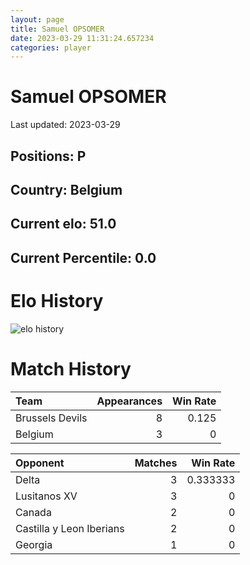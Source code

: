 ```yaml
---  
layout: page  
title: Samuel OPSOMER  
date: 2023-03-29 11:31:24.657234  
categories: player  
---
```

# Samuel OPSOMER


Last updated: 2023-03-29
## Positions: P

## Country: Belgium

## Current elo: 51.0

## Current Percentile: 0.0

# Elo History


![elo history](history_SamuelOPSOMER.png)
# Match History


| Team            |   Appearances |   Win Rate |
|:----------------|--------------:|-----------:|
| Brussels Devils |             8 |      0.125 |
| Belgium         |             3 |      0     |

| Opponent                 |   Matches |   Win Rate |
|:-------------------------|----------:|-----------:|
| Delta                    |         3 |   0.333333 |
| Lusitanos XV             |         3 |   0        |
| Canada                   |         2 |   0        |
| Castilla y Leon Iberians |         2 |   0        |
| Georgia                  |         1 |   0        |